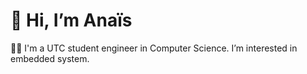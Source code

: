 # 👋 Hi, I’m Anaïs


👩‍🎓 I'm a UTC student engineer in Computer Science. I’m interested in embedded system.
